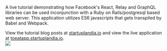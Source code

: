 A live tutorial demonstrating how Facebook's React, Relay and GraphQL libraries can be used inconjunction with a Ruby on Rails/postgresql based web server.  This application utilizes ES6 javascripts that gets transpiled by Babel and Webpack.

View the tutorial blog posts at <a href='http://startuplandia.io' target='new'>startuplandia.io</a> and view the live application at <a href='http://toeatapp.startuplandia.io' target='new'>toeatapp.startuplandia.io</a>.
<br/>
<img src='http://www.startuplandia.io/assets/images/share/graphql-relay-tutorial-queries.png'/>

